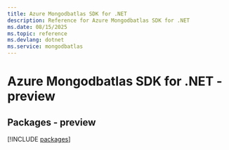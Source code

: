 ```yaml
---
title: Azure Mongodbatlas SDK for .NET
description: Reference for Azure Mongodbatlas SDK for .NET
ms.date: 08/15/2025
ms.topic: reference
ms.devlang: dotnet
ms.service: mongodbatlas
---
```

# Azure Mongodbatlas SDK for .NET - preview
## Packages - preview
[!INCLUDE [packages](mongodbatlas-index.md)]